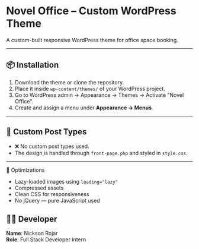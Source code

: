# Novel Office – Custom WordPress Theme

A custom-built responsive WordPress theme for office space booking.

---

## 📦 Installation

1. Download the theme or clone the repository.
2. Place it inside `wp-content/themes/` of your WordPress project.
3. Go to WordPress admin → Appearance → Themes → Activate "Novel Office".
4. Create and assign a menu under **Appearance → Menus**.

---

## 🧩 Custom Post Types

- ❌ No custom post types used.
- The design is handled through `front-page.php` and styled in `style.css`.

---

 🚀 Optimizations

- Lazy-loaded images using `loading="lazy"`
- Compressed assets
- Clean CSS for responsiveness
- No jQuery — pure JavaScript used



## 👨‍💻 Developer

**Name**: Nickson Rojar  
**Role**: Full Stack Developer Intern  
